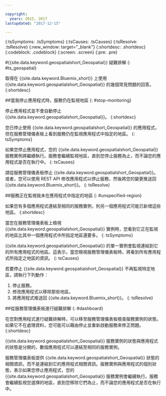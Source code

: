 ```yaml
---

copyright:
  years: 2015, 2017
lastupdated: "2017-12-15"

---
```


<!-- Attribute definitions -->
{:tsSymptoms: .tsSymptoms}
{:tsCauses: .tsCauses}
{:tsResolve: .tsResolve}
{:new_window: target="_blank"}
{:shortdesc: .shortdesc}
{:codeblock: .codeblock}
{:screen: .screen}
{:pre: .pre}

#{{site.data.keyword.geospatialshort_Geospatial}} 疑難排解
{: #ts_geospatial}


取得在 {{site.data.keyword.Bluemix_short}} 上使用 {{site.data.keyword.geospatialshort_Geospatial}} 的幾個常見問題的回答。
{:shortdesc}

##當我停止應用程式時，服務仍在監視地區
{: #stop-monitoring}


停止應用程式並不會自動停止 {{site.data.keyword.geospatialshort_Geospatial}}。
{:shortdesc}


您已停止使用 {{site.data.keyword.geospatialshort_Geospatial}} 的應用程式，但在服務管理儀表板上看到服務仍在監視應用程式中指定的地區。
{: tsSymptoms}


如果您停止應用程式，您的 {{site.data.keyword.geospatialshort_Geospatial}} 服務實例將繼續執行。服務會繼續監視地區，直到您停止服務為止，而不論您的應用程式是否在執行中。
{: tsCauses}


請從服務管理儀表板停止 {{site.data.keyword.geospatialshort_Geospatial}}。或者，您可以使用 REST API 修改應用程式以停止服務，然後將您的變更推送回 {{site.data.keyword.Bluemix_short}}。
{: tsResolve}

##服務正在監視我未在應用程式中指定的地區
{: #unspecified-region}



如果您有多個應用程式連結至相同的服務實例，則另一個應用程式可能已新增這些地區。
{:shortdesc}



當您在服務管理儀表板上檢視 {{site.data.keyword.geospatialshort_Geospatial}} 實例時，您看到它正在監視的地區比其中一個應用程式中所指定地區還要多。
{: tsSymptoms}

{{site.data.keyword.geospatialshort_Geospatial}} 的單一實例會監視連結到它的所有應用程式的地區。這表示，當您檢視服務管理儀表板時，將看到所有應用程式所指定之地區的資訊。
{: tsCauses}

若要停止 {{site.data.keyword.geospatialshort_Geospatial}} 不再監視特定地區，請執行下列動作：

1. 停止服務。
2. 修改應用程式以移除那些地區。
3. 將應用程式推送回 {{site.data.keyword.Bluemix_short}}。
{: tsResolve}


##從服務管理儀表板進行疑難排解
{: #dashboard}

在您對應用程式進行疑難排解時，可以移至服務管理儀表板檢查服務實例的狀態。如果它不在處理資料，您可能可以藉由停止並重新啟動服務來修正問題。
{:shortdesc}

{{site.data.keyword.geospatialshort_Geospatial}} 服務實例的狀態與應用程式的狀態是分開的，數個應用程式可以連結至相同的服務實例。

服務管理儀表板提供 {{site.data.keyword.geospatialshort_Geospatial}} 狀態的相關資訊，而不是連結到它的應用程式相關資訊。服務實例與應用程式的個別狀態，表示如果您停止應用程式，您的 {{site.data.keyword.geospatialshort_Geospatial}} 服務實例會繼續執行。服務會繼續監視您選擇的地區，直到您移除它們為止，而不論您的應用程式是否在執行中。
